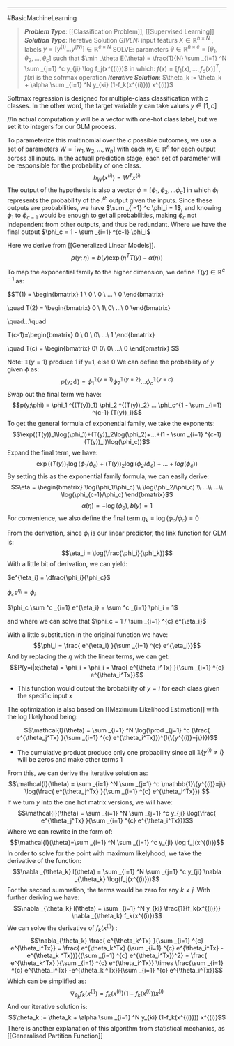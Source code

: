 -----
#BasicMachineLearning 
>  ***Problem Type***: [[Classification Problem]], [[Supervised Learning]]
> ***Solution Type***:  Iterative Solution
> *GIVEN:* input featurs $X \in \mathbb{R}^{n \times N}$ , labels $y = [y^{(1)} ... y^{(N)}] \in \mathbb{R}^{c \times N}$ 
> SOLVE: parameters $\theta \in \mathbb{R}^{n \times c} = [\theta_1, \theta_2,...,\theta_c]$ such that $\min _\theta E(\theta) = \frac{1}{N} \sum _{i=1} ^N \sum _{j=1} ^c y_{ji} \log f_j(x^{(i)})$ in which: $f(x) = [f_1(x),...,f_c(x)]^T$, $f(x)$ is the sofrmax operation
> ***Iterative Solution***:  $\theta_k := \theta_k + \alpha \sum _{i=1} ^N y_{ki} (1-f_k(x^{(i)})) x^{(i)}$

Softmax regression is designed for multiple-class classification with $c$ classes. In the other word, the target variable $y$ can take values $y \in [1,c]$  

//In actual computation $y$ will be a vector with one-hot class label, but we set it to integers for our GLM process.

To parameterize this multinomial over the $c$ possible outcomes, we use a set of parameters $W = [w_1, w_2, ... , w_n]$ with each $w_i \in \mathbb{R}^n$ for each output across all inputs. In the actuall prediction stage, each set of parameter will be responsible for the probability of one class. 
$$h_W(x^{(i)}) = W^Tx^{(i)}$$
The output of the hypothesis is also a vector $\phi = [\phi_1, \phi_2, ... \phi_c]$ in which $\phi_i$  represents the probability of the $i^{th}$ output given the inputs. Since these outputs are probabilities, we have $\sum _{i=1} ^c \phi_i = 1$, and knowing $\phi_1$ to $\phi_{c-1}$ would be enough to get all probabilities, making $\phi_c$ not independent from other outputs, and thus be redundant. Where we have the final output $\phi_c = 1 - \sum _{i=1} ^{c-1} \phi_i$ 

Here we derive from [[Generalized Linear Models]]. 
$$p(y;\eta) = b(y) \exp(\eta^T T(y) - \alpha(\eta))$$

To map the exponential family to the higher dimension, we define $T(y) \in \mathbb{R}^{c-1}$ as:

$$T(1) = \begin{bmatrix}
1 \\
0 \\
0 \\
... \\
0
\end{bmatrix}

\quad T(2) = 
\begin{bmatrix}
0 \\
1\\
0\\
...\\
0
\end{bmatrix}

\quad...\quad

T(c-1)=\begin{bmatrix}
0 \\
0 \\
0\\
...\\
1
\end{bmatrix}

\quad T(c) = \begin{bmatrix}
0\\
0\\
0\\
...\\
0
\end{bmatrix}
$$

Note: ${\mathbb{1}\{y=1\}}$ produce 1 if y=1, else 0 
We can define the probability of $y$ given $\phi$ as:
$$p(y;\phi) = \phi_1 ^{\mathbb{1}\{y=1\}} \phi_2 ^{\mathbb{1}\{y=2\}} ... \phi_c^{\mathbb{1}\{y=c\}}$$
Swap out the final term we have:
$$p(y;\phi) = \phi_1 ^{(T(y))_1} \phi_2 ^{(T(y))_2} ... \phi_c^{1 - \sum _{i=1} ^{c-1} (T(y))_i}$$
To get the general formula of exponential family, we take the exponents:
$$\exp((T(y))_1\log(\phi_1)+(T(y))_2\log(\phi_2)+...+(1 - \sum _{i=1} ^{c-1} (T(y))_i)\log(\phi_c))$$
Expand the final term, we have:
$$\exp((T(y))_1\log(\phi_1/\phi_c)+(T(y))_2\log(\phi_2/\phi_c)+...+log(\phi_c))$$
By setting this as the exponential family formula, we can easily derive:
$$\eta = \begin{bmatrix}
\log(\phi_1/\phi_c) \\
\log(\phi_2/\phi_c) \\
...\\
...\\
\log(\phi_{c-1}/\phi_c)
\end{bmatrix}$$$$\alpha(\eta) = -\log(\phi_c), b(y)=1$$
For convenience, we also define the final term $\eta_k = \log(\phi_c/\phi_c) = 0$ 

From the derivation, since $\phi_i$ is our linear predictor, the link function for GLM is:
$$\eta_i = \log(\frac{\phi_i}{\phi_k})$$
With a little bit of derivation, we can yield:

$e^{\eta_i} = \dfrac{\phi_i}{\phi_c}$ 

$\phi_c e^{\eta_i} = \phi_i$

$\phi_c \sum ^c _{i=1} e^{\eta_i} = \sum ^c _{i=1} \phi_i = 1$

and where we can solve that  $\phi_c = 1 / \sum _{i=1} ^{c} e^{\eta_i}$

With a little substitution in the original function we have:
$$\phi_i = \frac{ e^{\eta_i} }{\sum _{i=1} ^{c} e^{\eta_i}}$$
And by replacing the $\eta$ with the linear terms, we can get:
$$P(y=i|x;\theta) = \phi_i = \phi_i = \frac{ e^{\theta_i^Tx} }{\sum _{i=1} ^{c} e^{\theta_i^Tx}}$$
- This function would output the brobability of $y = i$ for each class given the specific input $x$

The optimization is also based on [[Maximum Likelihood Estimation]] with the log likelyhood being:

$$\mathcal{l}(\theta) = \sum _{i=1} ^N \log(\prod _{j=1} ^c (\frac{ e^{\theta_j^Tx} }{\sum _{i=1} ^{c} e^{\theta_i^Tx}})^{l{\{y^{(i)}=j\}}})$$
- The cumulative product produce only one probability since all $\mathbb{1}\{y^{(i)} \neq l\}$ will be zeros and make other terms 1

From this, we can derive the iterative solution as:
$$\mathcal{l}(\theta) = \sum _{i=1} ^N \sum _{j=1} ^c \mathbb{1}\{y^{(i)}=j\} \log(\frac{ e^{\theta_j^Tx} }{\sum _{i=1} ^{c} e^{\theta_i^Tx}}) $$
If we turn $y$ into the one hot matrix versions, we will have:
$$\mathcal{l}(\theta) =  \sum _{i=1} ^N \sum _{j=1} ^c y_{ji} \log(\frac{ e^{\theta_j^Tx} }{\sum _{i=1} ^{c} e^{\theta_i^Tx}})$$
Where we can rewrite in the form of:
$$\mathcal{l}(\theta)=\sum _{i=1} ^N \sum _{j=1} ^c y_{ji} \log f_j(x^{(i)})$$
In order to solve for the point with maximum likelyhood, we take the derivative of the function:
$$\nabla _{\theta_k} l(\theta) = \sum _{i=1} ^N \sum _{j=1} ^c y_{ji} \nabla _{\theta_k} \log(f_j(x^{(i)}))$$
For the second summation, the terms would be zero for any $k \neq j$ .With further deriving we have:
$$\nabla _{\theta_k} l(\theta) = \sum _{i=1} ^N y_{ki} \frac{1}{f_k(x^{(i)})} \nabla _{\theta_k} f_k(x^{(i)})$$
We can solve the derivative of $f_k(x^{(i)})$ :
$$\nabla_{\theta_k}  \frac{ e^{\theta_k^Tx} }{\sum _{i=1} ^{c} e^{\theta_i^Tx}}
= \frac{ e^{\theta_k^Tx} (\sum _{i=1} ^{c} e^{\theta_i^Tx} -e^{\theta_k ^Tx})}{(\sum _{i=1} ^{c} e^{\theta_i^Tx})^2} =  \frac{ e^{\theta_k^Tx} }{\sum _{i=1} ^{c} e^{\theta_i^Tx}} \times \frac{\sum _{i=1} ^{c} e^{\theta_i^Tx} -e^{\theta_k ^Tx}}{\sum _{i=1} ^{c} e^{\theta_i^Tx}}$$
Which can be simplified as:
$$\nabla _{\theta_k} f_k(x^{(i)}) = f_k(x^{(i)})(1-f_k(x^{(i)})) x^{(i)}$$
And our iterative solution is:
$$\theta_k := \theta_k + \alpha \sum _{i=1} ^N y_{ki} (1-f_k(x^{(i)})) x^{(i)}$$
There is another explanation of this algorithm from statistical mechanics, as [[Generalised Partition Function]]
